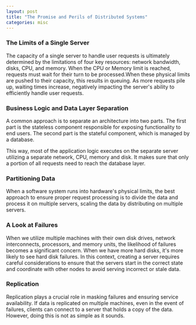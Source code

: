 ```yaml
---
layout: post
title: "The Promise and Perils of Distributed Systems"
categories: misc
---
```


### The Limits of a Single Server

The capacity of a single server to handle user requests is ultimately determined by the limitations of four key resources: network bandwidth, disks, CPU, and memory. When the CPU or Memory limit is reached, requests must wait for their turn to be processed.When these physical limits are pushed to their capacity, this results in queuing. As more requests pile up, waiting times increase, negatively impacting the server's ability to efficiently handle user requests.

### Business Logic and Data Layer Separation

A common approach is to separate an architecture into two parts. The first part is the stateless component responsible for exposing functionality to end users. The second part is the stateful component, which is managed by a database.

This way, most of the application logic executes on the separate server utilizing a separate network, CPU, memory and disk. It makes sure that only a portion of all requests need to reach the database layer. 

### Partitioning Data

When a software system runs into hardware's physical limits, the best approach to ensure proper request processing is to divide the data and process it on multiple servers, scaling the data by distributing on multiple servers.

### A Look at Failures

When we utilize multiple machines with their own disk drives, network interconnects, processors, and memory units, the likelihood of failures becomes a significant concern. When we have more hard disks, it's more likely to see hard disk failures. In this context, creating a server requires careful considerations to ensure that the servers start in the correct state and coordinate with other nodes to avoid serving incorrect or stale data.

### Replication

Replication plays a crucial role in masking failures and ensuring service availability. If data is replicated on multiple machines, even in the event of failures, clients can connect to a server that holds a copy of the data. However, doing this is not as simple as it sounds.

